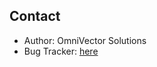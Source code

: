 Contact
-------
 - Author: OmniVector Solutions 
 - Bug Tracker: [here](https://github.com/omnivector-solutions/charm-slurmdbd)

